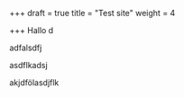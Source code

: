 +++
draft = true
title = "Test site"
weight = 4

+++
Hallo d

adfalsdfj

asdflkadsj

<!--more-->

akjdfölasdjflk